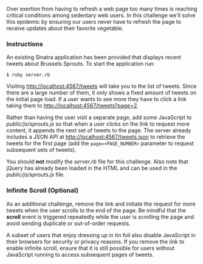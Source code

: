 Over exertion from having to refresh a web page too many times is reaching critical conditions among sedentary web users. In this challenge we'll solve this epidemic by ensuring our users never have to refresh the page to receive updates about their favorite vegetable.

### Instructions

An existing Sinatra application has been provided that displays recent tweets about Brussels Sprouts. To start the application run:

```no-highlight
$ ruby server.rb
```

Visiting [http://localhost:4567/tweets](http://localhost:4567/tweets) will take you to the list of tweets. Since there are a large number of them, it only shows a fixed amount of tweets on the initial page load. If a user wants to see more they have to click a link taking them to [http://localhost:4567/tweets?page=2](http://localhost:4567/tweets?page=2).

Rather than having the user visit a separate page, add some JavaScript to *public/js/sprouts.js* so that when a user clicks on the link to request more content, it appends the next set of tweets to the page. The server already includes a JSON API at [http://localhost:4567/tweets.json](http://localhost:4567/tweets.json) to retrieve the tweets for the first page (add the `page=<PAGE_NUMBER>` parameter to request subsequent sets of tweets).

You should **not** modify the *server.rb* file for this challenge. Also note that jQuery has already been loaded in the HTML and can be used in the *public/js/sprouts.js* file.

### Infinite Scroll (Optional)

As an additional challenge, remove the link and initiate the request for more tweets when the user scrolls to the end of the page. Be mindful that the **scroll** event is triggered repeatedly while the user is scrolling the page and avoid sending duplicate or out-of-order requests.

A subset of users that enjoy dressing up in tin foil also disable JavaScript in their browsers for security or privacy reasons. If you remove the link to enable infinite scroll, ensure that it is still possible for users without JavaScript running to access subsequent pages of tweets.
